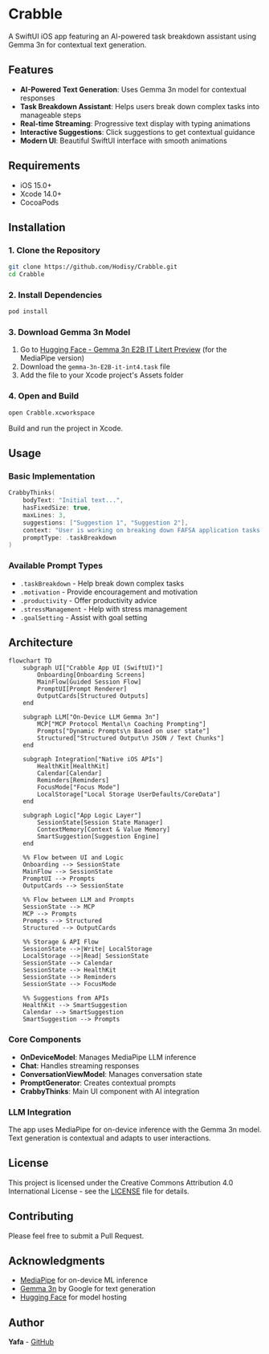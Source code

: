 # Crabble

A SwiftUI iOS app featuring an AI-powered task breakdown assistant using Gemma 3n for contextual text generation.

## Features

- **AI-Powered Text Generation**: Uses Gemma 3n model for contextual responses
- **Task Breakdown Assistant**: Helps users break down complex tasks into manageable steps
- **Real-time Streaming**: Progressive text display with typing animations
- **Interactive Suggestions**: Click suggestions to get contextual guidance
- **Modern UI**: Beautiful SwiftUI interface with smooth animations

## Requirements

- iOS 15.0+
- Xcode 14.0+
- CocoaPods

## Installation

### 1. Clone the Repository

```bash
git clone https://github.com/Hodisy/Crabble.git
cd Crabble
```

### 2. Install Dependencies

```bash
pod install
```

### 3. Download Gemma 3n Model

1. Go to [Hugging Face - Gemma 3n E2B IT Litert Preview](https://huggingface.co/google/gemma-3n-E2B-it-litert-preview) (for the MediaPipe version)
2. Download the `gemma-3n-E2B-it-int4.task` file
3. Add the file to your Xcode project's Assets folder

### 4. Open and Build

```bash
open Crabble.xcworkspace
```

Build and run the project in Xcode.

## Usage

### Basic Implementation

```swift
CrabbyThinks(
    bodyText: "Initial text...",
    hasFixedSize: true,
    maxLines: 3,
    suggestions: ["Suggestion 1", "Suggestion 2"],
    context: "User is working on breaking down FAFSA application tasks...",
    promptType: .taskBreakdown
)
```

### Available Prompt Types

- `.taskBreakdown` - Help break down complex tasks
- `.motivation` - Provide encouragement and motivation
- `.productivity` - Offer productivity advice
- `.stressManagement` - Help with stress management
- `.goalSetting` - Assist with goal setting

## Architecture

```mermaid
flowchart TD
    subgraph UI["Crabble App UI (SwiftUI)"]
        Onboarding[Onboarding Screens]
        MainFlow[Guided Session Flow]
        PromptUI[Prompt Renderer]
        OutputCards[Structured Outputs]
    end

    subgraph LLM["On-Device LLM Gemma 3n"]
        MCP["MCP Protocol Mental\n Coaching Prompting"]
        Prompts["Dynamic Prompts\n Based on user state"]
        Structured["Structured Output\n JSON / Text Chunks"]
    end

    subgraph Integration["Native iOS APIs"]
        HealthKit[HealthKit]
        Calendar[Calendar]
        Reminders[Reminders]
        FocusMode["Focus Mode"]
        LocalStorage["Local Storage UserDefaults/CoreData"]
    end

    subgraph Logic["App Logic Layer"]
        SessionState[Session State Manager]
        ContextMemory[Context & Value Memory]
        SmartSuggestion[Suggestion Engine]
    end

    %% Flow between UI and Logic
    Onboarding --> SessionState
    MainFlow --> SessionState
    PromptUI --> Prompts
    OutputCards --> SessionState

    %% Flow between LLM and Prompts
    SessionState --> MCP
    MCP --> Prompts
    Prompts --> Structured
    Structured --> OutputCards

    %% Storage & API Flow
    SessionState -->|Write| LocalStorage
    LocalStorage -->|Read| SessionState
    SessionState --> Calendar
    SessionState --> HealthKit
    SessionState --> Reminders
    SessionState --> FocusMode

    %% Suggestions from APIs
    HealthKit --> SmartSuggestion
    Calendar --> SmartSuggestion
    SmartSuggestion --> Prompts
```

### Core Components

- **OnDeviceModel**: Manages MediaPipe LLM inference
- **Chat**: Handles streaming responses
- **ConversationViewModel**: Manages conversation state
- **PromptGenerator**: Creates contextual prompts
- **CrabbyThinks**: Main UI component with AI integration

### LLM Integration

The app uses MediaPipe for on-device inference with the Gemma 3n model. Text generation is contextual and adapts to user interactions.

## License

This project is licensed under the Creative Commons Attribution 4.0 International License - see the [LICENSE](LICENSE) file for details.

## Contributing

Please feel free to submit a Pull Request.

## Acknowledgments

- [MediaPipe](https://mediapipe.dev/) for on-device ML inference
- [Gemma 3n](https://ai.google.dev/gemma) by Google for text generation
- [Hugging Face](https://huggingface.co/) for model hosting

## Author

**Yafa** - [GitHub](https://github.com/Hodisy)
